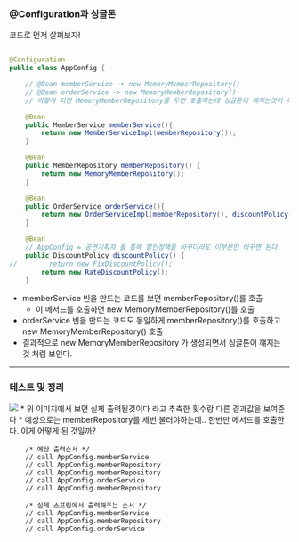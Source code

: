 ### @Configuration과 싱글톤
코드로 먼저 살펴보자!
``` java

@Configuration
public class AppConfig {

    // @Bean memberService -> new MemoryMemberRepository()
    // @Bean orderService -> new MemoryMemberRepository()
    // 이렇게 되면 MemoryMemberRepository를 두번 호출하는데 싱글톤이 깨지는것이 아니냐?

    @Bean
    public MemberService memberService(){
        return new MemberServiceImpl(memberRepository());
    }

    @Bean
    public MemberRepository memberRepository() {
        return new MemoryMemberRepository();
    }

    @Bean
    public OrderService orderService(){
        return new OrderServiceImpl(memberRepository(), discountPolicy());
    }

    @Bean
    // AppConfig = 공연기획자 를 통해 할인정책을 바꾸더라도 이부분만 바꾸면 된다.
    public DiscountPolicy discountPolicy() {
//        return new FixDiscountPolicy();
        return new RateDiscountPolicy();
    }

```
* memberService 빈을 만드는 코드를 보면 memberRepository()를 호출
  * 이 메서드를 호출하면 new MemoryMemberRepository()를 호출
* orderService 빈을 만드는 코드도 동일하게 memberRepository()를 호출하고 new MemoryMemberRepository() 호출
* 결과적으로 new MemoryMemberRepository 가 생성되면서 싱글톤이 꺠지는 것 처럼 보인다.

----

### 테스트 및 정리
<img src = https://user-images.githubusercontent.com/32288986/128882029-78ad4ac1-7450-40f0-8aa6-036c42e467c4.png>
* 위 이미지에서 보면 실제 출력될것이다 라고 추측한 횟수랑 다른 결과값을 보여준다
* 예상으로는 memberRepository를 세번 불러야하는데.. 한번만 메서드를 호출한다. 이게 어떻게 된 것일까?

```
    /* 예상 출력순서 */
    // call AppConfig.memberService
    // call AppConfig.memberRepository
    // call AppConfig.memberRepository
    // call AppConfig.orderService
    // call AppConfig.memberRepository
    
    /* 실제 스프링에서 출력해주는 순서 */
    // call AppConfig.memberService
    // call AppConfig.memberRepository
    // call AppConfig.orderService
    
```
